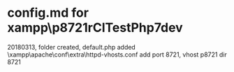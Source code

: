 # config.md for xampp\p8721rClTestPhp7dev

20180313,   folder created, default.php added
            \xampp\apache\conf\extra\httpd-vhosts.conf add port 8721, vhost p8721 dir 8721

            
            